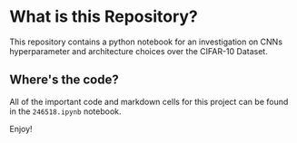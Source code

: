 # What is this Repository?
This repository contains a python notebook for an investigation on CNNs hyperparameter and architecture choices over the CIFAR-10 Dataset.  

## Where's the code?
All of the important code and markdown cells for this project can be found in the `246518.ipynb` notebook.

Enjoy!
